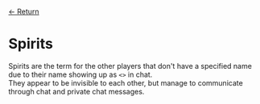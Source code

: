 [← Return](../characters/)

# Spirits
Spirits are the term for the other players that don't have a specified name due to their name showing up as `<>` in chat. </br>
They appear to be invisible to each other, but manage to communicate through chat and private chat messages. </br>

